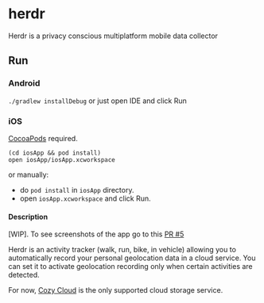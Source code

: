 # herdr
Herdr is a privacy conscious multiplatform mobile data collector

## Run
### Android
`./gradlew installDebug`
or just open IDE and click Run

### iOS
[CocoaPods](https://cocoapods.org/) required.

```
(cd iosApp && pod install)
open iosApp/iosApp.xcworkspace
```
or manually:
- do `pod install` in `iosApp` directory.
- open `iosApp.xcworkspace` and click Run. 

#### Description

[WIP]. To see screenshots of the app go to this [PR #5](https://github.com/f8full/herdr/pull/25)

Herdr is an activity tracker (walk, run, bike, in vehicle) allowing you to automatically record your personal geolocation data in a cloud service. You can set it to activate geolocation recording only when certain activities are detected.

For now, [Cozy Cloud](https://cozy.io) is the only supported cloud storage service. 
